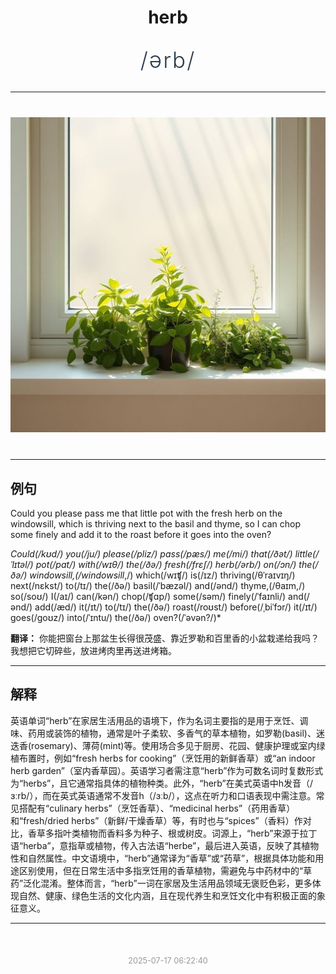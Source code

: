 <div align="center">

# herb

<div style="margin: 30px 0;">
<h1 style="font-size: 2.5em; font-weight: 300; letter-spacing: 2px; margin: 0; color: #2c3e50;">
/ərb/
</h1>
</div>

</div>

---

<div align="center" style="margin: 40px 0;">

![herb](images/herb.png)

</div>

---

## 例句

Could you please pass me that little pot with the fresh herb on the windowsill, which is thriving next to the basil and thyme, so I can chop some finely and add it to the roast before it goes into the oven?

*Could(/kʊd/) you(/ju/) please(/pliz/) pass(/pæs/) me(/mi/) that(/ðət/) little(/ˈlɪtəl/) pot(/pɑt/) with(/wɪθ/) the(/ðə/) fresh(/frɛʃ/) herb(/ərb/) on(/ɔn/) the(/ðə/) windowsill,(/windowsill*,/) which(/wɪʧ/) is(/ɪz/) thriving(/θˈraɪvɪŋ/) next(/nɛkst/) to(/tɪ/) the(/ðə/) basil(/ˈbæzəl/) and(/ənd/) thyme,(/θaɪm,/) so(/soʊ/) I(/aɪ/) can(/kən/) chop(/ʧɑp/) some(/səm/) finely(/ˈfaɪnli/) and(/ənd/) add(/æd/) it(/ɪt/) to(/tɪ/) the(/ðə/) roast(/roʊst/) before(/ˌbiˈfɔr/) it(/ɪt/) goes(/goʊz/) into(/ˈɪntu/) the(/ðə/) oven?(/ˈəvən?/)*

**翻译：** 你能把窗台上那盆生长得很茂盛、靠近罗勒和百里香的小盆栽递给我吗？我想把它切碎些，放进烤肉里再送进烤箱。

---

## 解释

英语单词“herb”在家居生活用品的语境下，作为名词主要指的是用于烹饪、调味、药用或装饰的植物，通常是叶子柔软、多香气的草本植物，如罗勒(basil)、迷迭香(rosemary)、薄荷(mint)等。使用场合多见于厨房、花园、健康护理或室内绿植布置时，例如“fresh herbs for cooking”（烹饪用的新鲜香草）或“an indoor herb garden”（室内香草园）。英语学习者需注意“herb”作为可数名词时复数形式为“herbs”，且它通常指具体的植物种类。此外，“herb”在美式英语中h发音（/ɜːrb/），而在英式英语通常不发音h（/ɜːb/），这点在听力和口语表现中需注意。常见搭配有“culinary herbs”（烹饪香草）、“medicinal herbs”（药用香草）和“fresh/dried herbs”（新鲜/干燥香草）等，有时也与“spices”（香料）作对比，香草多指叶类植物而香料多为种子、根或树皮。词源上，“herb”来源于拉丁语“herba”，意指草或植物，传入古法语“herbe”，最后进入英语，反映了其植物性和自然属性。中文语境中，“herb”通常译为“香草”或“药草”，根据具体功能和用途区别使用，但在日常生活中多指烹饪用的香草植物，需避免与中药材中的“草药”泛化混淆。整体而言，“herb”一词在家居及生活用品领域无褒贬色彩，更多体现自然、健康、绿色生活的文化内涵，且在现代养生和烹饪文化中有积极正面的象征意义。


---

<div align="center" style="margin-top: 50px;">
<small style="color: #999; font-size: 0.9em;">2025-07-17 06:22:40</small>
</div>
